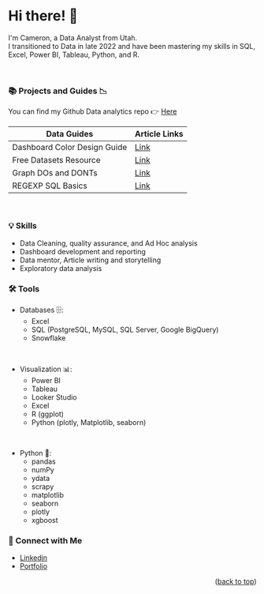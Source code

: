 <a name="readme-top"></a>
<a name="contact-me"></a>

<p align="right">
  <img src="https://komarev.com/ghpvc/?username=CameronCSS&style=flat" alt="">
</p>

# Hi there! 👋

I'm Cameron, a Data Analyst from Utah. <br>
I transitioned to Data in late 2022 and have been mastering my skills in SQL, Excel, Power BI, Tableau, Python, and R.

<br>

### 📚 Projects and Guides 📉

You can find my Github Data analytics repo 👉 [Here](https://github.com/CameronCSS/PersonalProjects/blob/main/README.md)
<br>

|Data Guides|Article Links|
|---|---|
|Dashboard Color Design Guide | [Link](https://www.linkedin.com/feed/update/urn:li:activity:7060457908592939008/)|
|Free Datasets Resource | [Link](https://www.linkedin.com/feed/update/urn:li:activity:7054106303060709377/)|
|Graph DOs and DONTs| [Link](https://www.linkedin.com/feed/update/urn:li:activity:7064663920539537409/)|
|REGEXP SQL Basics| [Link](https://www.linkedin.com/feed/update/urn:li:activity:7057360246314340352/)|

<br>

### 💡 Skills <br>

* Data Cleaning, quality assurance, and Ad Hoc analysis <br>
* Dashboard development and reporting <br>
* Data mentor, Article writing and storytelling <br>
* Exploratory data analysis <br>


### 🛠️ Tools <br>

* Databases 🗄️: 
  * Excel
  * SQL (PostgreSQL, MySQL, SQL Server, Google BigQuery)
  * Snowflake <br>
<br>

* Visualization 📊:
  * Power BI
  * Tableau
  * Looker Studio
  * Excel
  * R (ggplot)
  * Python (plotly, Matplotlib, seaborn) <br>
<br>

* Python 🐍:
  * pandas
  * numPy
  * ydata
  * scrapy 
  * matplotlib
  * seaborn
  * plotly
  * xgboost <br>



### 💬 Connect with Me <br>

* [Linkedin](https://www.linkedin.com/in/cameron-css/) <br>
* [Portfolio](https://cameroncss.com/) <br>
 


<p align="right">(<a href="#readme-top">back to top</a>)</p>
